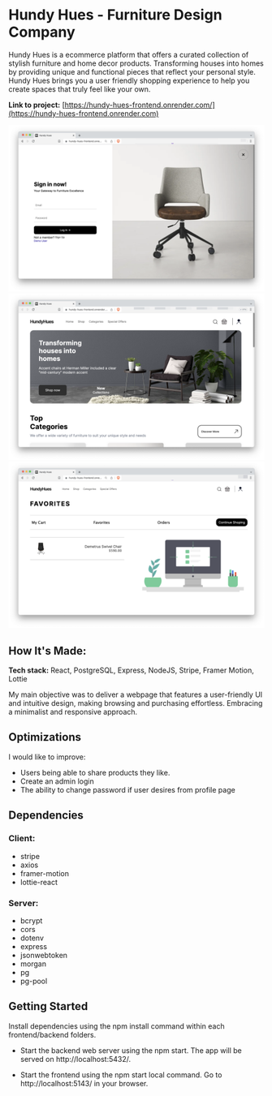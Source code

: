 # Hundy Hues - Furniture Design Company

Hundy Hues is a ecommerce platform that offers a curated collection of stylish furniture and home decor products. Transforming houses into homes by providing unique and functional pieces that reflect your personal style. Hundy Hues brings you a user friendly shopping experience to help you create spaces that truly feel like your own.

**Link to project:** [https://hundy-hues-frontend.onrender.com/](https://hundy-hues-frontend.onrender.com)

![Login screen](./docs/login.png)
![Dashboard](./docs/homepage.png)
![Add Job](./docs/favorites.png)

## How It's Made:

**Tech stack:** React, PostgreSQL, Express, NodeJS, Stripe, Framer Motion, Lottie

My main objective was to deliver a webpage that features a user-friendly UI and intuitive design, making browsing and purchasing effortless. Embracing a minimalist and responsive approach.

## Optimizations

I would like to improve:

- Users being able to share products they like.
- Create an admin login
- The ability to change password if user desires from profile page

## Dependencies

### Client:

- stripe
- axios
- framer-motion
- lottie-react

### Server:

- bcrypt
- cors
- dotenv
- express
- jsonwebtoken
- morgan
- pg
- pg-pool

## Getting Started

Install dependencies using the npm install command within each frontend/backend folders.

- Start the backend web server using the npm start. The app will be served on http://localhost:5432/.

- Start the frontend using the npm start local command. Go to http://localhost:5143/ in your browser.
